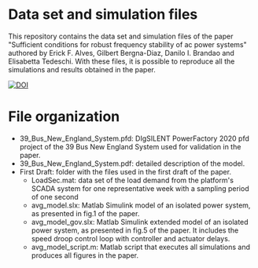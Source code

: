 # Data set and simulation files
This repository contains the data set and simulation files of the paper "Sufficient conditions for robust frequency stability of ac power systems" authored by Erick F. Alves, Gilbert Bergna-Diaz, Danilo I. Brandao and Elisabetta Tedeschi. With these files, it is possible to reproduce all the simulations and results obtained in the paper.

[![DOI](https://zenodo.org/badge/275805008.svg)](https://zenodo.org/badge/latestdoi/275805008)

# File organization
- 39_Bus_New_England_System.pfd: DIgSILENT PowerFactory 2020 pfd project of the 39 Bus New England System used for validation in the paper. 
- 39_Bus_New_England_System.pdf: detailed description of the model.
- First Draft: folder with the files used in the first draft of the paper.
    - LoadSec.mat: data set of the load demand from the platform's SCADA system for one representative week with a sampling period of one second
    - avg_model.slx: Matlab Simulink model of an isolated power system, as presented in fig.1 of the paper.
    - avg_model_gov.slx: Matlab Simulink extended model of an isolated power system, as presented in fig.5 of the paper. It includes the speed droop control loop with controller and actuator delays.
    - avg_model_script.m: Matlab script that executes all simulations and produces all figures in the paper.  
